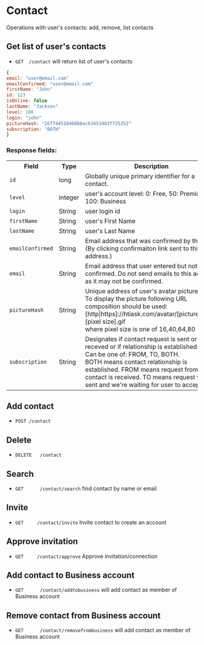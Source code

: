 Contact
========

Operations with user's contacts: add, remove, list contacts


Get list of user's contacts
------------

* `GET 	/contact` will return list of user's contacts

```js
{
email: "user@email.com"
emailConfirmed: "user@email.com"
firstName: "John"
id: 123
isOnline: false
lastName: "Jackson"
level: 100
login: "john"
pictureHash: "267744510460b6ec63453483f725252"
subscription: "BOTH"
}
```

### Response fields:

<table>
    <tr>
        <th>Field</th>
        <th>Type</th>
        <th>Description</th>
    </tr>
    <tr>
        <td><code>id</code></td>
        <td>long</td>
        <td>Globally unique primary identifier for a contact.</td>
    </tr>
    <tr>
        <td><code>level</code></td>
        <td>integer</td>
        <td>user's account level: 0: Free, 50: Premium, 100: Business</td>
    </tr>
    <tr>
        <td><code>login</code></td>
        <td>String</td>
        <td>user login id</td>
    </tr>
    <tr>
        <td><code>firstName</code></td>
        <td>String</td>
        <td>user's First Name</td>
    </tr>
    <tr>
        <td><code>lastName</code></td>
        <td>String</td>
        <td>user's Last Name</td>
    </tr>
    <tr>
        <td><code>emailConfirmed</code></td>
        <td>String</td>
        <td>Email address that was confirmed by the user. (By clicking confirmaiton link sent to this email address.)</td>
    </tr>
    <tr>
        <td><code>email</code></td>
        <td>String</td>
        <td>Email address that user entered but not confirmed. Do not send emails to this address as it may not be confirmed.</td>
    </tr>
    <tr>
        <td><code>pictureHash</code></td>
        <td>String</td>
        <td>Unique address of user's avatar picture. <br/>To display the picture following URL composition should be used:<br/>
        [http|https]://htiask.com/avatar/[pictureHash].[pixel size].gif
        <br/>where pixel size is one of 16,40,64,80
</td>
    </tr>
    <tr>
        <td><code>subscription</code></td>
        <td>String</td>
        <td>Designates if contact request is sent or receved or if relationship is established.<br/>
      Can be one of: FROM, TO, BOTH.<br/>BOTH means contact relationship is established.
FROM means request from this contact is received. TO means request was sent and we're waiting for user to accept.
</td>
    </tr>
</table>



Add contact
------------

* `POST	/contact`


Delete
------------

* `DELETE	/contact` 


Search
------------

* `GET		/contact/search` find contact by name or email


Invite
------------

* `GET     /contact/invite` Invite contact to create an account


Approve invitation
------------

* `GET     /contact/approve` Approve invitation/connection



Add contact to Business account
------------

* `GET		/contact/addtobusiness` will add contact as member of Business account


Remove contact from Business account
------------

* `GET		/contact/removefrombusiness` will add contact as member of Business account